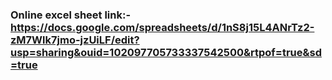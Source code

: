 ### Online excel sheet link:-https://docs.google.com/spreadsheets/d/1nS8j15L4ANrTz2-zM7Wlk7jmo-jzUiLF/edit?usp=sharing&ouid=102097705733337542500&rtpof=true&sd=true
